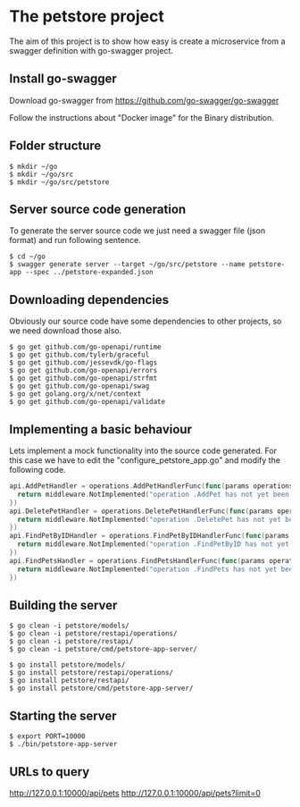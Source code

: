 The petstore project
===
The aim of this project is to show how easy is create a microservice from a swagger definition with go-swagger project.

Install go-swagger
---
Download go-swagger from
https://github.com/go-swagger/go-swagger

Follow the instructions about "Docker image" for the Binary distribution.

Folder structure
---
```
$ mkdir ~/go
$ mkdir ~/go/src
$ mkdir ~/go/src/petstore
```

Server source code generation
---
To generate the server source code we  just need a swagger file (json format) and run following sentence.
```
$ cd ~/go
$ swagger generate server --target ~/go/src/petstore --name petstore-app --spec ../petstore-expanded.json
```

Downloading dependencies
---
Obviously our source code have some dependencies to other projects, so we need download those also.
```
$ go get github.com/go-openapi/runtime
$ go get github.com/tylerb/graceful
$ go get github.com/jessevdk/go-flags
$ go get github.com/go-openapi/errors
$ go get github.com/go-openapi/strfmt
$ go get github.com/go-openapi/swag
$ go get golang.org/x/net/context
$ go get github.com/go-openapi/validate
```

Implementing a basic behaviour
---
Lets implement a mock functionality into the source code generated. For this case we have to edit the "configure_petstore_app.go" and modify the following code.
```go
api.AddPetHandler = operations.AddPetHandlerFunc(func(params operations.AddPetParams) middleware.Responder {
  return middleware.NotImplemented("operation .AddPet has not yet been implemented")
})
api.DeletePetHandler = operations.DeletePetHandlerFunc(func(params operations.DeletePetParams) middleware.Responder {
  return middleware.NotImplemented("operation .DeletePet has not yet been implemented")
})
api.FindPetByIDHandler = operations.FindPetByIDHandlerFunc(func(params operations.FindPetByIDParams) middleware.Responder {
  return middleware.NotImplemented("operation .FindPetByID has not yet been implemented")
})
api.FindPetsHandler = operations.FindPetsHandlerFunc(func(params operations.FindPetsParams) middleware.Responder {
  return middleware.NotImplemented("operation .FindPets has not yet been implemented")
})
```

Building the server
---
```
$ go clean -i petstore/models/
$ go clean -i petstore/restapi/operations/
$ go clean -i petstore/restapi/
$ go clean -i petstore/cmd/petstore-app-server/

$ go install petstore/models/
$ go install petstore/restapi/operations/
$ go install petstore/restapi/
$ go install petstore/cmd/petstore-app-server/
```

Starting the server
---
```
$ export PORT=10000
$ ./bin/petstore-app-server
```

URLs to query
---
http://127.0.0.1:10000/api/pets
http://127.0.0.1:10000/api/pets?limit=0
